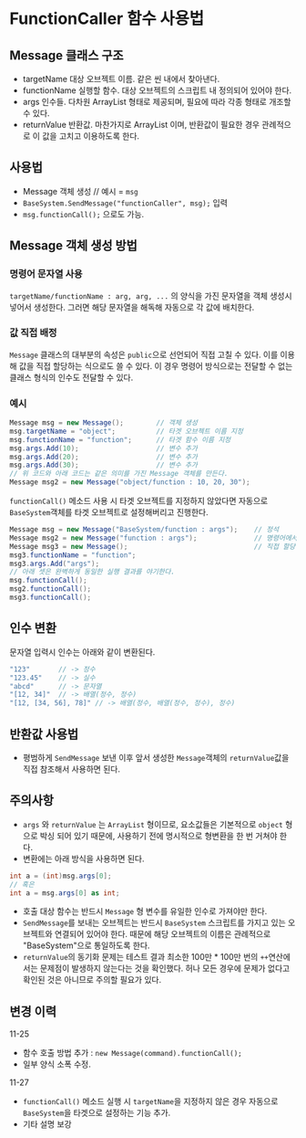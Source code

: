 # FunctionCaller 함수 사용법

## Message 클래스 구조

- targetName
대상 오브젝트 이름. 같은 씬 내에서 찾아낸다.
- functionName
실행할 함수. 대상 오브젝트의 스크립트 내 정의되어 있어야 한다.
- args
인수들. 다차원 ArrayList 형태로 제공되며, 필요에 따라 각종 형태로 개조할 수 있다.
- returnValue
반환값. 마찬가지로 ArrayList 이며, 반환값이 필요한 경우 관례적으로 이 값을 고치고 이용하도록 한다.

## 사용법

- Message 객체 생성 // 예시 = `msg`
- `BaseSystem.SendMessage("functionCaller", msg);` 입력
- `msg.functionCall();` 으로도 가능.

## Message 객체 생성 방법

### 명령어 문자열 사용

`targetName/functionName : arg, arg, ...` 의 양식을 가진 문자열을 객체 생성시 넣어서 생성한다.
그러면 해당 문자열을 해독해 자동으로 각 값에 배치한다.

### 값 직접 배정

`Message` 클래스의 대부분의 속성은 `public`으로 선언되어 직접 고칠 수 있다.
이를 이용해 값을 직접 할당하는 식으로도 쓸 수 있다.
이 경우 명령어 방식으로는 전달할 수 없는 클래스 형식의 인수도 전달할 수 있다.

### 예시

```c#
Message msg = new Message();        // 객체 생성
msg.targetName = "object";          // 타겟 오브젝트 이름 지정
msg.functionName = "function";      // 타겟 함수 이름 지정
msg.args.Add(10);                   // 변수 추가
msg.args.Add(20);                   // 변수 추가
msg.args.Add(30);                   // 변수 추가
// 위 코드와 아래 코드는 같은 의미를 가진 Message 객체를 만든다.
Message msg2 = new Message("object/function : 10, 20, 30");
```

`functionCall()` 메소드 사용 시 타겟 오브젝트를 지정하지 않았다면 자동으로 `BaseSystem`객체를 타겟 오브젝트로 설정해버리고 진행한다.

```c#
Message msg = new Message("BaseSystem/function : args");    // 정석
Message msg2 = new Message("function : args");              // 명령어에서 타겟을 생략
Message msg3 = new Message();                               // 직접 할당. 타겟 할당 생략.
msg3.functionName = "function";
msg3.args.Add("args");
// 아래 셋은 완벽하게 동일한 실행 결과를 야기한다.
msg.functionCall();
msg2.functionCall();
msg3.functionCall();
```

## 인수 변환

문자열 입력시 인수는 아래와 같이 변환된다.

```c#
"123"       // -> 정수
"123.45"    // -> 실수
"abcd"      // -> 문자열
"[12, 34]"  // -> 배열(정수, 정수)
"[12, [34, 56], 78]" // -> 배열(정수, 배열(정수, 정수), 정수)
```

## 반환값 사용법

- 평범하게 `SendMessage` 보낸 이후 앞서 생성한 `Message`객체의 `returnValue`값을 직접 참조해서 사용하면 된다.

## 주의사항

- `args` 와 `returnValue` 는 `ArrayList` 형이므로, 요소값들은 기본적으로 `object` 형으로 박싱 되어 있기 때문에, 사용하기 전에 명시적으로 형변환을 한 번 거쳐야 한다.
- 변환에는 아래 방식을 사용하면 된다.

```c#
int a = (int)msg.args[0];
// 혹은
int a = msg.args[0] as int;
```

- 호출 대상 함수는 반드시 `Message` 형 변수를 유일한 인수로 가져야만 한다.
- `SendMessage`를 보내는 오브젝트는 반드시 `BaseSystem` 스크립트를 가지고 있는 오브젝트와 연결되어 있어야 한다. 때문에 해당 오브젝트의 이름은 관례적으로 "BaseSystem"으로 통일하도록 한다.
- `returnValue`의 동기화 문제는 테스트 결과 최소한 100만 * 100만 번의 `++`연산에서는 문제점이 발생하지 않는다는 것을 확인했다. 허나 모든 경우에 문제가 없다고 확인된 것은 아니므로 주의할 필요가 있다.

## 변경 이력

11-25

- 함수 호출 방법 추가 : `new Message(command).functionCall();`
- 일부 양식 소폭 수정.

11-27

- `functionCall()` 메소드 실행 시 `targetName`을 지정하지 않은 경우 자동으로 `BaseSystem`을 타겟으로 설정하는 기능 추가.
- 기타 설명 보강
